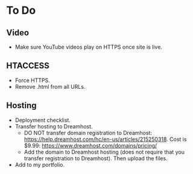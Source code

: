 # To Do

## Video

- Make sure YouTube videos play on HTTPS once site is live.


## HTACCESS

- Force HTTPS.
- Remove .html from all URLs.


## Hosting

- Deployment checklist.
- Transfer hosting to Dreamhost.
  - DO NOT transfer domain registration to Dreamhost: https://help.dreamhost.com/hc/en-us/articles/215250318. Cost is $9.99: https://www.dreamhost.com/domains/pricing/
  - Add the domain to Dreamhost hosting (does not require that you transfer registration to Dreamhost). Then upload the files.
- Add to my portfolio.